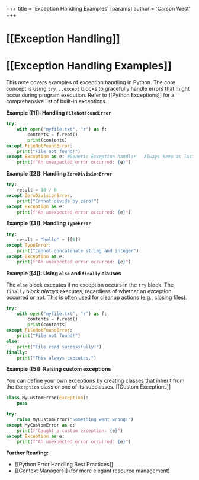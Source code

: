 +++
 title = 'Exception Handling Examples'
[params]
	author = 'Carson West'
+++
# [[Exception Handling]]
# [[Exception Handling Examples]] 
This note covers examples of exception handling in Python.  The core concept is using `try...except` blocks to gracefully handle errors that might occur during program execution.  Refer to [[Python Exceptions]] for a comprehensive list of built-in exceptions.

**Example [[1]]: Handling `FileNotFoundError`**

```python
try:
    with open("myfile.txt", "r") as f:
        contents = f.read()
        print(contents)
except FileNotFoundError:
    print("File not found!")
except Exception as e: #Generic Exception handler.  Always keep as last except block
    print(f"An unexpected error occurred: {e}")

```

**Example [[2]]: Handling `ZeroDivisionError`**

```python
try:
    result = 10 / 0
except ZeroDivisionError:
    print("Cannot divide by zero!")
except Exception as e:
    print(f"An unexpected error occurred: {e}")
```

**Example [[3]]: Handling `TypeError`**

```python
try:
    result = "hello" + [[5]]
except TypeError:
    print("Cannot concatenate string and integer")
except Exception as e:
    print(f"An unexpected error occurred: {e}")

```

**Example [[4]]: Using `else` and `finally` clauses**

The `else` block executes if no exception occurs in the `try` block. The `finally` block *always* executes, regardless of whether an exception occurred or not. This is often used for cleanup actions (e.g., closing files).

```python
try:
    with open("myfile.txt", "r") as f:
        contents = f.read()
        print(contents)
except FileNotFoundError:
    print("File not found!")
else:
    print("File read successfully!")
finally:
    print("This always executes.")

```

**Example [[5]]: Raising custom exceptions**

You can define your own exceptions by creating classes that inherit from the `Exception` class or one of its subclasses. [[Custom Exceptions]]

```python
class MyCustomError(Exception):
    pass

try:
    raise MyCustomError("Something went wrong!")
except MyCustomError as e:
    print(f"Caught a custom exception: {e}")
except Exception as e:
    print(f"An unexpected error occurred: {e}")

```


**Further Reading:**

* [[Python Error Handling Best Practices]]
* [[Context Managers]] (for more elegant resource management)


